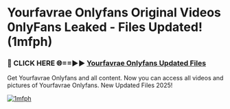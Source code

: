 # Yourfavrae Onlyfans Original Videos 0nlyFans Leaked - Files Updated! (1mfph)

<h3>🔴 CLICK HERE 🌐==►► <a href="https://tinyurl.com/2m67pmp6" rel="nofollow">Yourfavrae Onlyfans Updated Files</a></h3>

Get Yourfavrae Onlyfans and all content. Now you can access all videos and pictures of Yourfavrae Onlyfans. New Updated Files 2025!

[![1mfph](https://i.imgur.com/H4QAA4z.gif)](https://tinyurl.com/2m67pmp6)